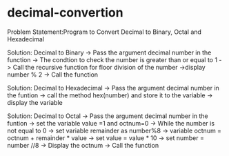 # decimal-convertion

Problem Statement:Program to Convert Decimal to Binary, Octal and Hexadecimal

Solution:  Decimal to Binary
-> Pass the argument decimal number in the function
-> The condtion to check the number is greater than or equal to 1
-> Call the recursive function for floor division of the number
->display number % 2
-> Call the function

Solution: Decimal to Hexadecimal
-> Pass the argument decimal number in the funtion
-> call the method hex(number) and store it to the variable
-> display the variable

Solution: Decimal to Octal
-> Pass the argument decimal number in the funtion
-> set the variable value =1 and octnum=0
-> While the number is not equal to 0
-> set variable remainder as number%8
-> variable octnum = octnum + remainder * value
-> set value = value * 10
-> set number = number //8
-> Display the octnum
-> Call the function
